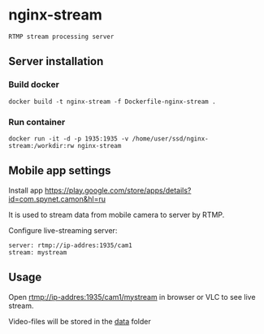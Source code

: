 # nginx-stream
```shell
RTMP stream processing server
```
## Server installation
### Build docker
```shell
docker build -t nginx-stream -f Dockerfile-nginx-stream .
```
### Run container
```shell
docker run -it -d -p 1935:1935 -v /home/user/ssd/nginx-stream:/workdir:rw nginx-stream
```

## Mobile app settings
Install app <https://play.google.com/store/apps/details?id=com.spynet.camon&hl=ru>

It is used to stream data from mobile camera to server by RTMP.

Configure live-streaming server:
```
server: rtmp://ip-addres:1935/cam1
stream: mystream
```

## Usage
Open <rtmp://ip-addres:1935/cam1/mystream> in browser or VLC to see live stream.

Video-files will be stored in the [data](data) folder
